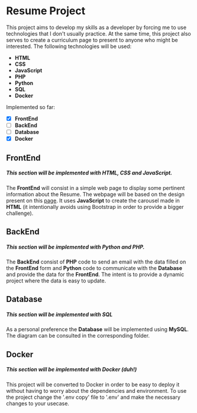 # Resume Project

This project aims to develop my skills as a developer by forcing me to use technologies that I don't usually practice. At the same time, this project also serves to create a curriculum page to present to anyone who might be interested.
The following technologies will be used:

 - **HTML**
 - **CSS**
 - **JavaScript**
 - **PHP**
 - **Python**
 - **SQL**
 - **Docker**
 
Implemented so far:
 - [x] **FrontEnd**
 - [ ] **BackEnd**
 - [ ] **Database**
 - [x] **Docker**

## FrontEnd
##### This section will be implemented with HTML, CSS and  JavaScript.

The **FrontEnd** will consist in a simple web page to display some pertinent information about the Resume. The webpage will be based on the design present on this [page](https://www.wix.com/website-template/view/html/1892?siteId=cd7cf75a-1837-4c9d-bdf3-19d9204309e9&metaSiteId=3d1060d5-8d62-4059-9829-d6c7a768ad26&originUrl=https%3A%2F%2Fwww.wix.com%2Fwebsite%2Ftemplates%2Fhtml%2Fportfolio-cv&tpClick=view_button).
It uses **JavaScript** to create the carousel made in **HTML** (it intentionally avoids using Bootstrap in order to provide a bigger challenge).

## BackEnd
##### This section will be implemented with Python and PHP.

The **BackEnd** consist of **PHP** code to send an email with the data filled on the **FrontEnd** form and **Python** code to communicate with the **Database** and provide the data for the **FrontEnd**. The intent is to provide a dynamic project where the data is easy to update.

## Database
##### This section will be implemented with **SQL** 

As a personal preference the **Database** will be implemented using **MySQL**. The diagram can be consulted in the corresponding folder.

## Docker
##### This section will be implemented with **Docker** (duh!)

This project will be converted to Docker in order to be easy to deploy it without having to worry about the dependencies and environment. To use the project change the '.env copy' file to '.env' and make the necessary changes to your usecase.
